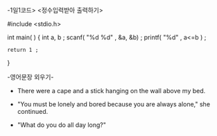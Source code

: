    -1일1코드>
   <정수입력받아 출력하기>

#include <stdio.h>

int main( )
 {
    int a, b ;
    scanf( "%d %d" , &a, &b) ;
    printf( "%d" , a<=b ) ;
 
    return 1 ;
 }



   -영어문장 외우기- <The Stars>

* There were a cape and a stick hanging on the wall above my bed.

* "You must be lonely and bored because you are always alone," she continued.

* "What do you do all day long?"